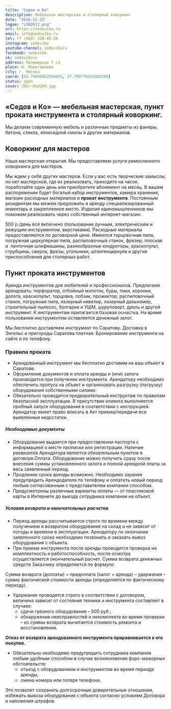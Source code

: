 ```yaml
---
title: "Седов и Ко"
description: Мебельная мастерская и столярный коворкинг
date: "2016-12-22"
logoe: "LOGO512.png"
url: https://sedoviko.ru
email: info@sedoviko.ru
tel: +7 (903) 328-45-20
instagram: sedoviko
youtube-channel: sedovikoru
facebook: sedoviko
vk: sedovikoru
address: Полимерная 7 с2
place: м. Новогиреево
city: г. Москва
coord: [55.74698062594055, 37.798770241002295]
status: open
cover: JN5r-Rbd2O4.jpg
---
```


## «Седов и Ко» — мебельная мастерская, пункт проката инструмента и столярный коворкинг.

Мы делаем современную мебель и различные предметы из фанеры, бетона, стекла, эпоксидной смолы и других материалов.

## Коворкинг для мастеров

Наша мастерская открытая. Мы предоставляем услуги ремесленного коворкинга для мастеров.

Мы ждем у себя других мастеров. Если у вас есть творческие замыслы, но нет мастерской, где их реализовать, приходите на часок, поработайте один день или приобретите абонемент на месяц. В вашем распоряжении будет богатый набор инструментов, камера хранения, магазин расходных материалов и **прокат инструмента**. Постоянным резидентам мы можем предложить в аренду специализированный инвентарь и закрепленное место. Изделия единомышленников мы поможем реализовать через собственный интернет-магазин.

500 р./день всё включено (пользование ручным, электрическим и режущим инструментом, верстаками). Расходные материалы предоставляются по договорной цене. Имеются торцовочная пила, погружная циркулярная пила, распиловочный станок, фрезер, плоская и  ленточная шлифмашины, разнообразные кондукторы, краскопульт, струбцины, сверла, фрезы, угольники, штангенциркули и другие приспособления для столярных работ.

## Пункт проката инструментов

Аренда инструментов для любителей и профессионалов. Предлагаем арендовать: перфоратор, отбойный молоток, буры, пики, коронки, долота, краскопульт, торцовка, лобзик, прожектор, распиловочный станок, погружная пила, лазерный нивелир, лазерный дальномер, строительный пылесос, болгарки и УШМ, шуруповерт, дрель и другой инструмент. К инструментам прилагается базовая оснастка. На время пользования инструментом оставляется денежный залог.

Мы бесплатно доставляем инструмент по Саратову. Доставка в Энгельс и пригороды Саратова платная. Бронирование инструмента на сайте и по телефону.

### Правила проката

- Арендованный инструмент мы бесплатно доставим на ваш объект в Саратове.
- Оформление документов и оплата аренды и (или) залога производится при получении инструмента. Арендатору необходимо обеспечить пропуск на объект и организовать разгрузку (погрузку) оборудования собственными силами.
- Обязательно проводится предварительный инструктаж по правилам безопасной эксплуатации. В присутствии клиента выполняется пробный запуск оборудования в соответствии с инструкцией. Арендатор имеет право вписать в Акт приема/передачи все выявленные недостатки.

##### Необходимые документы

- Оборудование выдается при предоставлении паспорта с информацией о месте прописки или регистрации. Наличие реквизитов Арендатора является обязательным пунктом в договоре.Оплата. Оборудование можно получить сразу после внесения суммы установленного залога и полной арендной платы за весь заявленный период.
- Продление срока аренды возможно. Необходимо заранее предупредить Арендодателя по телефону и оплатить новый период любым согласованным с представителем компании способом.
- Предусмотрены различные варианты оплаты — от пластиковой карты в Интернете до выезда сотрудника компании на объект.

##### Условия возврата и окончательных расчетов

- Период аренды рассчитывается строго по времени между получением и возвратом оборудования на склад и не зависит от погоды и времени в эксплуатации. Арендатору по окончании заявленного срока необходимо позвонить и заказать вывоз оборудования с объекта.
- При приеме инструмента после аренды проводится проверка на комплектность и работоспособность, после осмотра осуществляется окончательный расчет. Сумма возврата денежных средств Заказчику определяется по формуле:

Сумма возврата (доплаты) = предоплата (залог + аренда) – удержания – сумма фактической стоимости аренды (определяется по фактическому периоду).

- Удержания проводятся строго в соответствии с договором, величина зависит от состояния техники и инструмента составляет в случаях:
  - сдачи грязного оборудования – 500 руб.;
  - обнаружения неисправностей и некомплекта во время проверки – из суммы возврата вычитается стоимость ремонта и восстановления.

**Отказ от возврата арендованного инструмента приравнивается к его покупке.**

- Обязательно необходимо предупредить сотрудника компании любым удобным способом в случае возникновения форс-мажорных обстоятельств:
  - отъезд с оборудованием и инструментом во время периода аренды;
  - смена номера или потеря телефона.

Это позволит сохранить долгосрочные доверительные отношения, избежать вывоза оборудования с объекта согласно условиям Договора и наложения штрафов.
